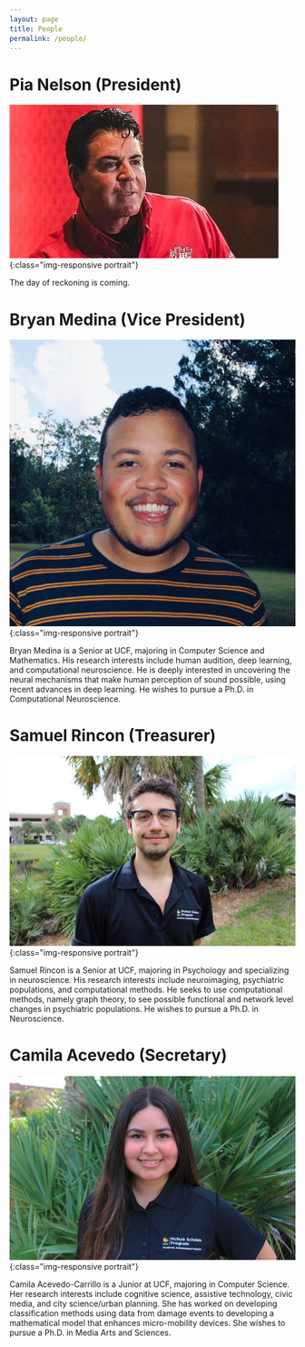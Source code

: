 ```yaml
---
layout: page
title: People
permalink: /people/
---
```

# Pia Nelson (President)

![Papa John's Face](/assets/papajohn.jpg){:class="img-responsive portrait"}

The day of reckoning is coming.


# Bryan Medina (Vice President)

![Bryan's face](/assets/medina.png){:class="img-responsive portrait"}

Bryan Medina is a Senior at UCF, majoring in Computer Science and Mathematics. His research interests include human audition, deep learning, and computational neuroscience. He is deeply interested in uncovering the neural mechanisms that make human perception of sound possible, using recent advances in deep learning. He wishes to pursue a Ph.D. in Computational Neuroscience.


# Samuel Rincon (Treasurer)

![Sam's face](/assets/samuel.png){:class="img-responsive portrait"}

Samuel Rincon is a Senior at UCF, majoring in Psychology and specializing in neuroscience. His research interests include neuroimaging, psychiatric populations, and computational methods. He seeks to use computational methods, namely graph theory,  to see possible functional and network level changes in psychiatric populations. He wishes to pursue a Ph.D. in Neuroscience.



# Camila Acevedo (Secretary)

![Camila's face](/assets/camila.png){:class="img-responsive portrait"}

Camila Acevedo-Carrillo is a Junior at UCF, majoring in Computer Science. Her research interests include cognitive science, assistive technology, civic media, and city science/urban planning. She has worked on developing classification methods using data from damage events to developing a mathematical model that enhances micro-mobility devices. She wishes to pursue a Ph.D. in Media Arts and Sciences.